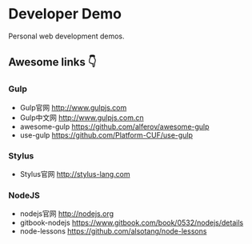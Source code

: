 # Developer Demo

Personal web development demos.

## Awesome links :point_down:

### Gulp
* Gulp官网 <http://www.gulpjs.com>
* Gulp中文网 <http://www.gulpjs.com.cn>
* awesome-gulp <https://github.com/alferov/awesome-gulp>
* use-gulp <https://github.com/Platform-CUF/use-gulp>

### Stylus
* Stylus官网 <http://stylus-lang.com>

### NodeJS
* nodejs官网 <http://nodejs.org>
* gitbook-nodejs <https://www.gitbook.com/book/0532/nodejs/details>
* node-lessons <https://github.com/alsotang/node-lessons>